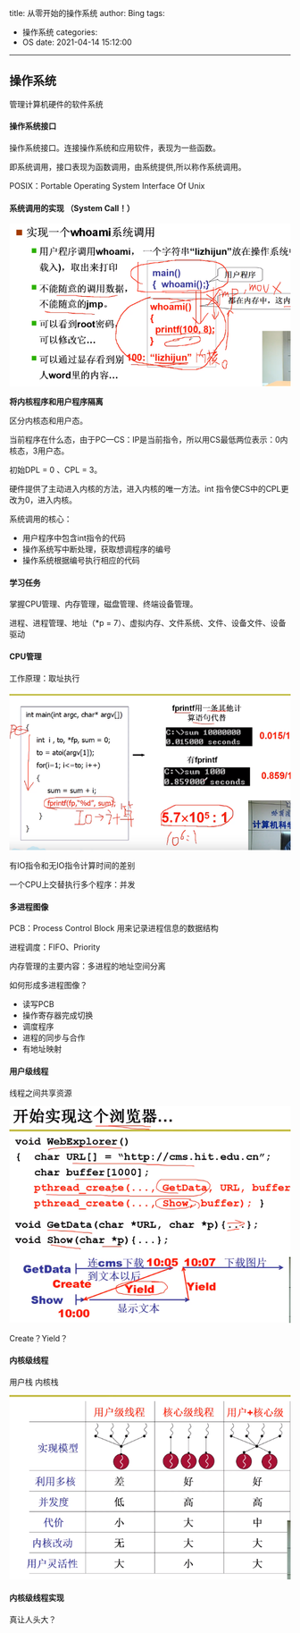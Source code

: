 title: 从零开始的操作系统
author: Bing
tags:
  - 操作系统
categories:
  - OS
date: 2021-04-14 15:12:00
---

## 操作系统

管理计算机硬件的软件系统

#### 操作系统接口

操作系统接口。连接操作系统和应用软件，表现为一些函数。

即系统调用，接口表现为函数调用，由系统提供,所以称作系统调用。

POSIX：Portable Operating System Interface Of Unix

#### 系统调用的实现 （System Call！）

![image-20210416194624264](../images/pasted-24.png)

**将内核程序和用户程序隔离**

区分内核态和用户态。

当前程序在什么态，由于PC—CS：IP是当前指令，所以用CS最低两位表示：0内核态，3用户态。

初始DPL = 0 、CPL = 3。

硬件提供了主动进入内核的方法，进入内核的唯一方法。int 指令使CS中的CPL更改为0，进入内核。

系统调用的核心：

- 用户程序中包含int指令的代码
- 操作系统写中断处理，获取想调程序的编号
- 操作系统根据编号执行相应的代码

#### 学习任务

掌握CPU管理、内存管理，磁盘管理、终端设备管理。

进程、进程管理、地址（*p = 7）、虚拟内存、文件系统、文件、设备文件、设备驱动

#### CPU管理

工作原理：取址执行

![image-20210417111335418](../images/pasted-25.png)

有IO指令和无IO指令计算时间的差别

一个CPU上交替执行多个程序：并发

#### 多进程图像

PCB：Process Control Block 用来记录进程信息的数据结构

进程调度：FIFO、Priority

内存管理的主要内容：多进程的地址空间分离

如何形成多进程图像？

- 读写PCB
- 操作寄存器完成切换
- 调度程序
- 进程的同步与合作
- 有地址映射

#### 用户级线程

线程之间共享资源

![image-20210417154859422](../images/image-20210417154859422.png)

Create？Yield？

#### 内核级线程

用户栈 内核栈

![image-20210417205319906](../images/image-20210417205319906.png)

#### 内核级线程实现

真让人头大？



